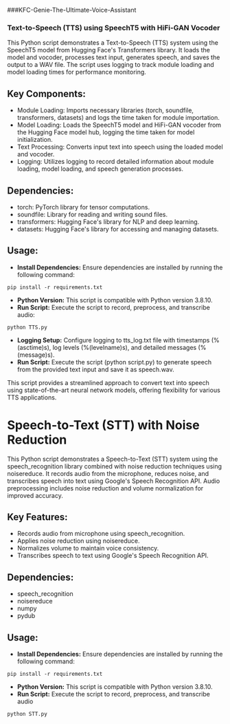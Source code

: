 ###KFC-Genie-The-Ultimate-Voice-Assistant





### Text-to-Speech (TTS) using SpeechT5 with HiFi-GAN Vocoder
This Python script demonstrates a Text-to-Speech (TTS) system using the SpeechT5 model from Hugging Face's Transformers library. It loads the model and vocoder, processes text input, generates speech, and saves the output to a WAV file. The script uses logging to track module loading and model loading times for performance monitoring.

## Key Components:
- Module Loading: Imports necessary libraries (torch, soundfile, transformers, datasets) and logs the time taken for module importation.
- Model Loading: Loads the SpeechT5 model and HiFi-GAN vocoder from the Hugging Face model hub, logging the time taken for model initialization.
- Text Processing: Converts input text into speech using the loaded model and vocoder.
- Logging: Utilizes logging to record detailed information about module loading, model loading, and speech generation processes.

## Dependencies:
- torch: PyTorch library for tensor computations.
- soundfile: Library for reading and writing sound files.
- transformers: Hugging Face's library for NLP and deep learning.
- datasets: Hugging Face's library for accessing and managing datasets.

## Usage:
- **Install Dependencies:** Ensure dependencies are installed by running the following command:
```
pip install -r requirements.txt
```
- **Python Version:** This script is compatible with Python version 3.8.10.
- **Run Script:** Execute the script to record, preprocess, and transcribe audio:
```
python TTS.py
```
- **Logging Setup:** Configure logging to tts_log.txt file with timestamps (%(asctime)s), log levels (%(levelname)s), and detailed messages (%(message)s).
- **Run Script:** Execute the script (python script.py) to generate speech from the provided text input and save it as speech.wav.

This script provides a streamlined approach to convert text into speech using state-of-the-art neural network models, offering flexibility for various TTS applications.



# Speech-to-Text (STT) with Noise Reduction

This Python script demonstrates a Speech-to-Text (STT) system using the speech_recognition library combined with noise reduction techniques using noisereduce. It records audio from the microphone, reduces noise, and transcribes speech into text using Google's Speech Recognition API. Audio preprocessing includes noise reduction and volume normalization for improved accuracy.

## Key Features:
- Records audio from microphone using speech_recognition.
- Applies noise reduction using noisereduce.
- Normalizes volume to maintain voice consistency.
- Transcribes speech to text using Google's Speech Recognition API.

## Dependencies:
- speech_recognition
- noisereduce
- numpy
- pydub

## Usage:
- **Install Dependencies:** Ensure dependencies are installed by running the following command:
```
pip install -r requirements.txt
```
- **Python Version:** This script is compatible with Python version 3.8.10.
- **Run Script:** Execute the script to record, preprocess, and transcribe audio
```
python STT.py
```
